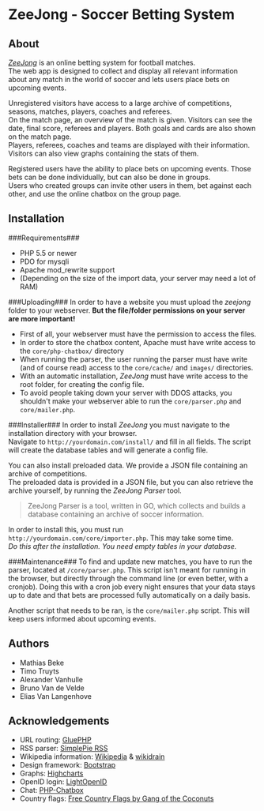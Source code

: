 ZeeJong - Soccer Betting System
===============================

About
-----

[*ZeeJong*](http://zeejong.eu) is an online betting system for football matches.  
The web app is designed to collect and display all relevant information about any match in the world of soccer
and lets users place bets on upcoming events.

Unregistered visitors have access to a large archive of competitions, seasons, matches, players, coaches and referees.  
On the match page, an overview of the match is given. Visitors can see the date, final score, referees and players. Both goals and cards are also shown on the match page.  
Players, referees, coaches and teams are displayed with their information. Visitors can also view graphs containing the stats of them.

Registered users have the ability to place bets on upcoming events. Those bets can be done individually, but can also be done in groups.  
Users who created groups can invite other users in them, bet against each other, and use the online chatbox on the group page.


Installation
------------

###Requirements###

- PHP 5.5 or newer
- PDO for mysqli
- Apache mod_rewrite support
- (Depending on the size of the import data, your server may need a lot of RAM)

###Uploading###
In order to have a website you must upload the *zeejong* folder to your webserver. **But the file/folder permissions on your server are more important!**

* First of all, your webserver must have the permission to access the files.
* In order to store the chatbox content, Apache must have write access to the `core/php-chatbox/` directory
* When running the parser, the user running the parser must have write (and of course read) access to the `core/cache/` and `images/` directories.
* With an automatic installation, *ZeeJong* must have write access to the root folder, for creating the config file.
* To avoid people taking down your server with DDOS attacks, you shouldn't make your webserver able to run the `core/parser.php` and `core/mailer.php`.

###Installer###
In order to install *ZeeJong* you must navigate to the installation
directory with your browser.  
Navigate to `http://yourdomain.com/install/` and fill in all fields. The script
will create the database tables and will generate a config file.

You can also install preloaded data. We provide a JSON file containing an archive of competitions.  
The preloaded data is provided in a JSON file, but you can also retrieve the archive yourself, by running the *ZeeJong Parser* tool.

> ZeeJong Parser is a tool, written in GO, which collects and builds a database containing an archive of soccer information.

In order to install this, you must run `http://yourdomain.com/core/importer.php`. This may take some time.  
*Do this after the installation. You need empty tables in your database.*


###Maintenance###
To find and update new matches, you have to run the parser, located at `/core/parser.php`. This script isn't meant for running in the browser, but directly through the command line (or even better, with a cronjob).
Doing this with a cron job every night ensures that your data stays up to date and that bets are processed fully automatically on a daily basis.

Another script that needs to be ran, is the `core/mailer.php` script.  This will keep users informed about upcoming events.


Authors
-------

- Mathias Beke
- Timo Truyts
- Alexander Vanhulle
- Bruno Van de Velde
- Elias Van Langenhove


Acknowledgements
----------------

- URL routing: [GluePHP](http://gluephp.com)
- RSS parser: [SimplePie RSS](http://simplepie.org)
- Wikipedia information: [Wikipedia](http://wikipedia.org) & [wikidrain](https://github.com/abreksa4/wikidrain)
- Design framework: [Bootstrap](http://getbootstrap.com)
- Graphs: [Highcharts](http://www.highcharts.com)
- OpenID login: [LightOpenID](https://code.google.com/p/lightopenid/)
- Chat: [PHP-Chatbox](https://github.com/MarcinMM/PHP-Chatbox)
- Country flags: [Free Country Flags by Gang of the Coconuts](http://www.free-country-flags.com)